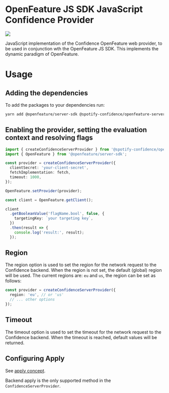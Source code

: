 # OpenFeature JS SDK JavaScript Confidence Provider

![](https://img.shields.io/badge/lifecycle-beta-a0c3d2.svg)

JavaScript implementation of the Confidence OpenFeature web provider, to be used in conjunction wth the OpenFeature JS SDK.
This implements the dynamic paradigm of OpenFeature.

# Usage

## Adding the dependencies

To add the packages to your dependencies run:

```sh
yarn add @openfeature/server-sdk @spotify-confidence/openfeature-server-provider @openfeature/core
```

## Enabling the provider, setting the evaluation context and resolving flags

```ts
import { createConfidenceServerProvider } from '@spotify-confidence/openfeature-server-provider';
import { OpenFeature } from '@openfeature/server-sdk';

const provider = createConfidenceServerProvider({
  clientSecret: 'your-client-secret',
  fetchImplementation: fetch,
  timeout: 1000,
});

OpenFeature.setProvider(provider);

const client = OpenFeature.getClient();

client
  .getBooleanValue('flagName.bool', false, {
    targetingKey: `your targeting key`,
  })
  .then(result => {
    console.log('result:', result);
  });
```

## Region

The region option is used to set the region for the network request to the Confidence backend. When the region is not set, the default (global) region will be used.
The current regions are: `eu` and `us`, the region can be set as follows:

```ts
const provider = createConfidenceServerProvider({
  region: 'eu', // or 'us'
  // ... other options
});
```

## Timeout

The timeout option is used to set the timeout for the network request to the Confidence backend. When the timeout is reached, default values will be returned.

## Configuring Apply

See [apply concept](../../concepts/apply.md).

Backend apply is the only supported method in the `ConfidenceServerProvider`.

